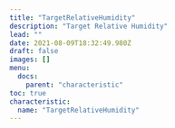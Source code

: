 ```yaml
---
title: "TargetRelativeHumidity"
description: "Target Relative Humidity"
lead: ""
date: 2021-08-09T18:32:49.980Z
draft: false
images: []
menu:
  docs:
    parent: "characteristic"
toc: true
characteristic:
  name: "TargetRelativeHumidity"
---
```

